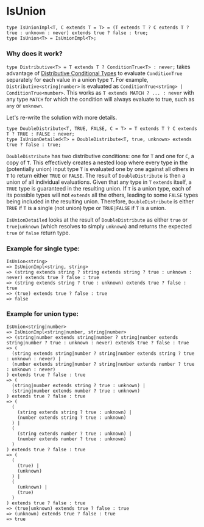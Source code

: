 # IsUnion

```
type IsUnionImpl<T, C extends T = T> = (T extends T ? C extends T ? true : unknown : never) extends true ? false : true;
type IsUnion<T> = IsUnionImpl<T>;
```

### Why does it work?

`type Distributive<T> = T extends T ? ConditionTrue<T> : never;` takes advantage of [Distributive Conditional Types](https://www.typescriptlang.org/docs/handbook/2/conditional-types.html#distributive-conditional-types) to evaluate `ConditionTrue` separately for each value in a union type `T`. For example, `Distributive<string|number>` is evaluated as `ConditionTrue<string> | ConditionTrue<number>`. This works as `T extends MATCH ? ... : never` with any type `MATCH` for which the condition will always evaluate to true, such as `any` or `unknown`.

Let's re-write the solution with more details.

```
type DoubleDistribute<T, TRUE, FALSE, C = T> = T extends T ? C extends T ? TRUE : FALSE : never;
type IsUnionDetailed<T> = DoubleDistribute<T, true, unknown> extends true ? false : true;
```

`DoubleDistribute` has two distributive conditions: one for `T` and one for `C`, a copy of `T`. This effectively creates a nested loop where every type in the (potentially union) input type `T` is evaluated one by one against all others in `T` to return either `TRUE` or `FALSE`. The result of `DoubleDistribute` is then a union of all individual evaluations. Given that any type in `T` `extends` itself, a `TRUE` type is guaranteed in the resulting union. If `T` is a union type, each of its possible types will not `extends` all the others, leading to some `FALSE` types being included in the resulting union. Therefore, `DoubleDistribute` is either `TRUE` if `T` is a single (not union) type or `TRUE|FALSE` if `T` is a union.

`IsUnionDetailed` looks at the result of `DoubleDistribute` as either `true` or `true|unknown` (which resolves to simply `unknown`) and returns the expected `true` or `false` return type.

### Example for single type:

```
IsUnion<string>
=> IsUnionImpl<string, string>
=> (string extends string ? string extends string ? true : unknown : never) extends true ? false : true
=> (string extends string ? true : unknown) extends true ? false : true
=> (true) extends true ? false : true
=> false
```

### Example for union type:

```
IsUnion<string|number>
=> IsUnionImpl<string|number, string|number>
=> (string|number extends string|number ? string|number extends string|number ? true : unknown : never) extends true ? false : true
=> (
  (string extends string|number ? string|number extends string ? true : unknown : never) |
  (number extends string|number ? string|number extends number ? true : unknown : never)
) extends true ? false : true
=> (
  (string|number extends string ? true : unknown) |
  (string|number extends number ? true : unknown)
) extends true ? false : true
=> (
  (
    (string extends string ? true : unknown) |
    (number extends string ? true : unknown)
  ) |
  (
    (string extends number ? true : unknown) |
    (number extends number ? true : unknown)
  )
) extends true ? false : true
=> (
  (
    (true) |
    (unknown)
  ) |
  (
    (unknown) |
    (true)
  )
) extends true ? false : true
=> (true|unknown) extends true ? false : true
=> (unknown) extends true ? false : true
=> true
```